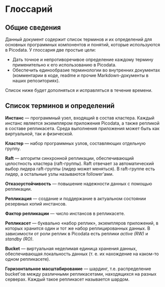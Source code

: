 # Глоссарий
## Общие сведения
Данный документ содержит список терминов и их определений для основных программных компонентов и понятий, которые используются в Picodata. У глоссария две простые цели:

- Дать точное и непротиворечивое определение каждому термину применительно к его использованию в Picodata.
- Обеспечить единообразие терминологии во внутренних документах (комментарии в коде, readme и прочие Markdown-документы в наших репозиториях).

Список ниже будет дополняться и исправляться в течение времени.

## Список терминов и определений
**Инстанс** — программный узел, входящий в состав кластера. Каждый инстанс является экземпляром приложения Picodata, а также репликой в составе репликасета. Среда выполнения приложения может быть как виртуальной, так и физической.

**Кластер** — набор программных узлов, составляющих отдельную группу.

**Raft** — алгоритм синхронной репликации, обеспечивающий целостность кластера (raft-группы). Raft отвечает за автоматический выбор лидера raft-группы (лидер может меняться). В raft-группе есть лидер, а остальные узлы называются follower’ами.

**Отказоустойчивость** — повышение надежности данных с помощью репликации.

**Репликация** — создание и поддержание в актуальном состоянии резервных копий инстансов.

**Фактор репликации** — число инстансов в репликасете.

**Репликасет** — буквально «набор реплик», экземпляров приложений, в которых хранится один и тот же набор реплицированных данных. В зависимости от роли реплик в Picodata есть реплики _active (RW)_ и _standby (RO)_. 

**Bucket** — виртуальная неделимая единица хранения данных, обеспечивающая локальность данных (т. е. их нахождение на каком-то одном репликасете).

**Горизонтальное масштабирование** — шардинг, т.е. распределение bucket'ов между различными репликасетами, находящихся на разных серверах. Каждый такое репликасет называется шардом.

